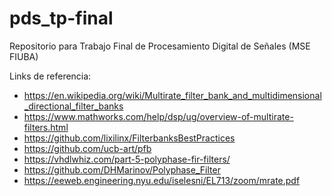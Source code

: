# pds_tp-final
Repositorio para Trabajo Final de Procesamiento Digital de Señales (MSE FIUBA)

Links de referencia:
* https://en.wikipedia.org/wiki/Multirate_filter_bank_and_multidimensional_directional_filter_banks
* https://www.mathworks.com/help/dsp/ug/overview-of-multirate-filters.html
* https://github.com/lixilinx/FilterbanksBestPractices
* https://github.com/ucb-art/pfb
* https://vhdlwhiz.com/part-5-polyphase-fir-filters/
* https://github.com/DHMarinov/Polyphase_Filter
* https://eeweb.engineering.nyu.edu/iselesni/EL713/zoom/mrate.pdf
